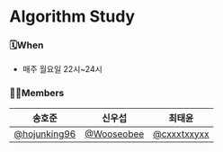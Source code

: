 # Algorithm Study

### 🗓️When
- 매주 월요일 22시~24시


### 🙋‍♂️Members
|송호준|신우섭|최태윤|
|:---:|:---:|:---:|
|[@hojunking96](https://github.com/hojunking96)|[@Wooseobee](https://github.com/Wooseobee)|[@cxxxtxxyxx](https://github.com/cxxxtxxyxx)|
